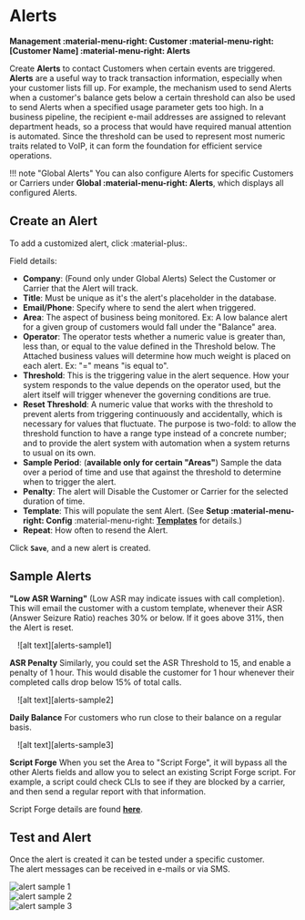 # Alerts
**Management :material-menu-right: Customer :material-menu-right: [Customer Name] :material-menu-right: Alerts**

Create **Alerts** to contact Customers when certain events are triggered. **Alerts** are a useful way to track transaction information, especially when your customer lists fill up. For example, the mechanism used to send Alerts when a customer's balance gets below a certain threshold can also be used to send Alerts when a specified usage parameter gets too high. In a business pipeline, the recipient e-mail addresses are assigned to relevant department heads, so a process that would have required manual attention is automated. Since the threshold can be used to represent most numeric traits related to VoIP, it can form the foundation for efficient service operations.

!!! note "Global Alerts"
    You can also configure Alerts for specific Customers or Carriers under **Global :material-menu-right: Alerts**, which displays all configured Alerts.

## Create an Alert
To add a customized alert, click :material-plus:. 

Field details:

* **Company**: (Found only under Global Alerts) Select the Customer or Carrier that the Alert will track.
* **Title**: Must be unique as it's the alert's placeholder in the database.
* **Email/Phone**: Specify where to send the alert when triggered.
* **Area**: The aspect of business being monitored. Ex: A low balance alert for a given group of customers would fall under the "Balance" area.
* **Operator**: The operator tests whether a numeric value is greater than, less than, or equal to the value defined in the Threshold below. The Attached business values will determine how much weight is placed on each alert. Ex: "=" means "is equal to".
* **Threshold**: This is the triggering value in the alert sequence. How your system responds to the value depends on the operator used, but the alert itself will trigger whenever the governing conditions are true.
* **Reset Threshold**: A numeric value that works with the threshold to prevent alerts from triggering continuously and accidentally, which is necessary for values that fluctuate. The purpose is two-fold: to allow the threshold function to have a range type instead of a concrete number; and to provide the alert system with automation when a system returns to usual on its own.
* **Sample Period**: (**available only for certain "Areas"**) Sample the data over a period of time and use that against the threshold to determine when to trigger the alert. 
* **Penalty**: The alert will Disable the Customer or Carrier for the selected duration of time. 
* **Template**: This will populate the sent Alert. (See **Setup :material-menu-right: Config** :material-menu-right: [**Templates**](https://docs.connexcs.com/setup/config/templates/) for details.)
* **Repeat**: How often to resend the Alert. 

Click **`Save`**, and a new alert is created.

## Sample Alerts

**"Low ASR Warning"** (Low ASR may indicate issues with call completion). This will email the customer with a custom template, whenever their ASR (Answer Seizure Ratio) reaches 30% or below. If it goes above 31%, then the Alert is reset.

&emsp;![alt text][alerts-sample1]

**ASR Penalty** Similarly, you could set the ASR Threshold to 15, and enable a penalty of 1 hour. This would disable the customer for 1 hour whenever their completed calls drop below 15% of total calls. 

&emsp;![alt text][alerts-sample2]

**Daily Balance** For customers who run close to their balance on a regular basis. 

&emsp;![alt text][alerts-sample3]

**Script Forge**  When you set the Area to "Script Forge", it will bypass all the other Alerts fields and allow you to select an existing Script Forge script. For example, a script could check CLIs to see if they are blocked by a carrier, and then send a regular report with that information. 

Script Forge details are found [**here**](https://docs.connexcs.com/developers/scriptforge/). 


## Test and Alert
Once the alert is created it can be tested under a specific customer.<br>The alert messages can be received in e-mails or via SMS.

![alert sample 1](/customer/img/alerts-sample1.png)<br>
![alert sample 2](/customer/img/alerts-sample2.png)<br>
![alert sample 3](/customer/img/alerts-sample3.png)
<!--stackedit_data:
eyJoaXN0b3J5IjpbLTEyMjQzNjc1NTddfQ==
-->